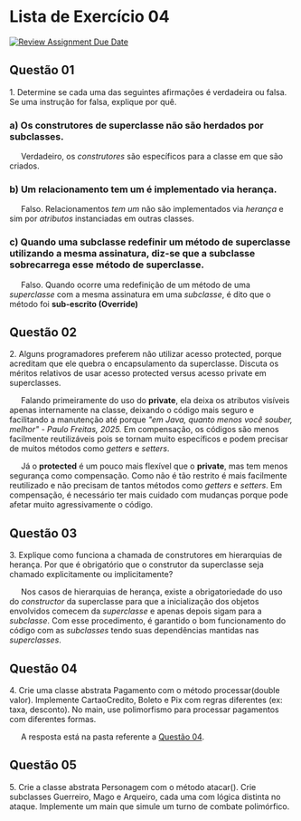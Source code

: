 # Lista de Exercício 04

[![Review Assignment Due Date](https://classroom.github.com/assets/deadline-readme-button-22041afd0340ce965d47ae6ef1cefeee28c7c493a6346c4f15d667ab976d596c.svg)](https://classroom.github.com/a/ybM3WQNb)

## Questão 01

1\. Determine se cada uma das seguintes afirmações é verdadeira ou falsa. Se uma instrução for falsa, explique por quê.

### a) Os construtores de superclasse não são herdados por subclasses.

$\quad$ Verdadeiro, os _construtores_ são específicos para a classe em que são criados.

### b) Um relacionamento **tem um** é implementado via herança.

$\quad$ Falso. Relacionamentos _tem um_ não são implementados via _herança_ e sim por _atributos_ instanciadas em outras classes.

### c) Quando uma subclasse redefinir um método de superclasse utilizando a mesma assinatura, diz-se que a subclasse sobrecarrega esse método de superclasse.

$\quad$ Falso. Quando ocorre uma redefinição de um método de uma _superclasse_ com a mesma assinatura em uma _subclasse_, é dito que o método foi **sub-escrito (Override)**

## Questão 02

2\. Alguns programadores preferem não utilizar acesso protected, porque acreditam que ele quebra o encapsulamento da superclasse. Discuta os méritos relativos de usar acesso protected versus acesso private em superclasses.

$\quad$ Falando primeiramente do uso do **private**, ela deixa os atributos visíveis apenas internamente na classe, deixando o código mais seguro e facilitando a manutenção até porque _"em Java, quanto menos você souber, melhor" - Paulo Freitas, 2025._ Em compensação, os códigos são menos facilmente reutilizáveis pois se tornam muito específicos e podem precisar de muitos métodos como _getters_ e _setters_.

$\quad$ Já o **protected** é um pouco mais flexível que o **private**, mas tem menos segurança como compensação. Como não é tão restrito é mais facilmente reutilizado e não precisam de tantos métodos como _getters_ e _setters_. Em compensação, é necessário ter mais cuidado com mudanças porque pode afetar muito agressivamente o código.

## Questão 03

3\. Explique como funciona a chamada de construtores em hierarquias de herança. Por que é obrigatório que o construtor da superclasse seja chamado explicitamente ou implicitamente?

$\quad$ Nos casos de hierarquias de herança, existe a obrigatoriedade do uso do _constructor_ da superclasse para que a inicialização dos objetos envolvidos comecem da _superclasse_ e apenas depois sigam para a _subclasse_. Com esse procedimento, é garantido o bom funcionamento do código com as _subclasses_ tendo suas dependências mantidas nas _superclasses_.

## Questão 04

4\. Crie uma classe abstrata Pagamento com o método processar(double valor). Implemente CartaoCredito, Boleto e Pix com regras diferentes (ex: taxa, desconto). No main, use polimorfismo para processar pagamentos com diferentes formas.

$\quad$ A resposta está na pasta referente a [Questão 04](/questao04/).

## Questão 05

5\. Crie a classe abstrata Personagem com o método atacar(). Crie subclasses Guerreiro, Mago e Arqueiro, cada uma com lógica distinta no ataque. Implemente um main que simule um turno de combate polimórfico.
